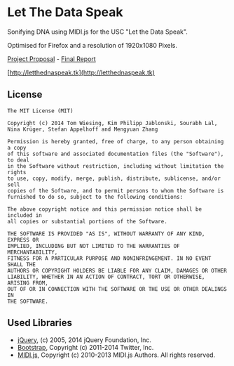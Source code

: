 # Let The Data Speak

Sonifying DNA using MIDI.js for the USC "Let the Data Speak". 

Optimised for Firefox and a resolution of 1920x1080 Pixels. 

[Project Proposal](doc/proposal.pdf) - [Final Report](doc/report.pdf)

[http://letthednaspeak.tk](http://letthednaspeak.tk)

## License

	The MIT License (MIT)

	Copyright (c) 2014 Tom Wiesing, Kim Philipp Jablonski, Sourabh Lal, Nina Krüger, Stefan Appelhoff and Mengyuan Zhang

	Permission is hereby granted, free of charge, to any person obtaining a copy
	of this software and associated documentation files (the "Software"), to deal
	in the Software without restriction, including without limitation the rights
	to use, copy, modify, merge, publish, distribute, sublicense, and/or sell
	copies of the Software, and to permit persons to whom the Software is
	furnished to do so, subject to the following conditions:

	The above copyright notice and this permission notice shall be included in
	all copies or substantial portions of the Software.

	THE SOFTWARE IS PROVIDED "AS IS", WITHOUT WARRANTY OF ANY KIND, EXPRESS OR
	IMPLIED, INCLUDING BUT NOT LIMITED TO THE WARRANTIES OF MERCHANTABILITY,
	FITNESS FOR A PARTICULAR PURPOSE AND NONINFRINGEMENT. IN NO EVENT SHALL THE
	AUTHORS OR COPYRIGHT HOLDERS BE LIABLE FOR ANY CLAIM, DAMAGES OR OTHER
	LIABILITY, WHETHER IN AN ACTION OF CONTRACT, TORT OR OTHERWISE, ARISING FROM,
	OUT OF OR IN CONNECTION WITH THE SOFTWARE OR THE USE OR OTHER DEALINGS IN
	THE SOFTWARE.

## Used Libraries

* [jQuery](http://jquery.com), (c) 2005, 2014 jQuery Foundation, Inc. 
* [Bootstrap](http://getbootstrap.com/), Copyright (c) 2011-2014 Twitter, Inc. 
* [MIDI.js](https://github.com/mudcube/MIDI.js), Copyright (c) 2010-2013 MIDI.js Authors. All rights reserved. 